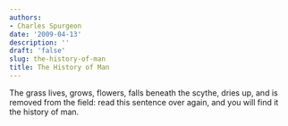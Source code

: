```yaml
---
authors:
- Charles Spurgeon
date: '2009-04-13'
description: ''
draft: 'false'
slug: the-history-of-man
title: The History of Man
---
```

The grass lives, grows, flowers, falls beneath the scythe, dries up, and is removed from the field: read this sentence over again, and you will find it the history of man.



